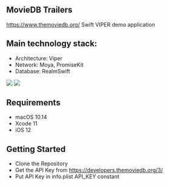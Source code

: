 ## MovieDB Trailers
https://www.themoviedb.org/ Swift VIPER demo application

## Main technology stack:
- Architecture: Viper
- Network: Moya, PromiseKit
- Database: RealmSwift

![](gif/1.gif)
![](gif/2.gif)

## Requirements
- macOS 10.14 
- Xcode 11
- iOS 12

## Getting Started
- Clone the Repository
- Get the API Key from https://developers.themoviedb.org/3/
- Put API Key in info.plist API_KEY constant
